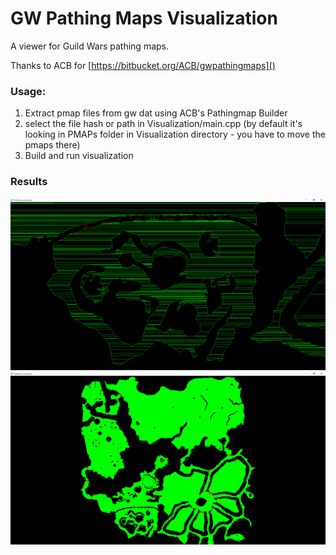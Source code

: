# GW Pathing Maps Visualization

A viewer for Guild Wars pathing maps.

Thanks to ACB for [https://bitbucket.org/ACB/gwpathingmaps]()

### Usage:

1. Extract pmap files from gw dat using ACB's Pathingmap Builder
2. select the file hash or path in Visualization/main.cpp (by default it's looking in PMAPs folder in Visualization directory - you have to move the pmaps there)
3. Build and run visualization

### Results
![DoA-City-Trapezoids](Visualization/example-doa_city_trapezoids.PNG)
![DoA-Full](Visualization/example-doa_full.PNG)
